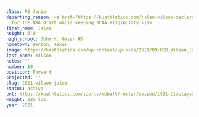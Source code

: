 ```yaml
---
class: RS Junior
departing_reason: <a href="https://kuathletics.com/jalen-wilson-declares-for-2021-nba-draft/">Declaring
  for the NBA draft while keeping NCAA eligibility.</a>
first_name: Jalen
height: 6'8"
high_school: John H. Guyer HS
hometown: Denton, Texas
image: https://kuathletics.com/wp-content/uploads/2021/09/MBB_Wilson_Jalen_HS_1083-600x400.jpg
last_name: Wilson
notes: ''
number: 10
position: Forward
projected: ''
slug: 2021-wilson-jalen
status: active
url: https://kuathletics.com/sports/mbball/roster/season/2021-22/player/jalen-wilson/
weight: 225 lbs.
year: 2021
---
```

